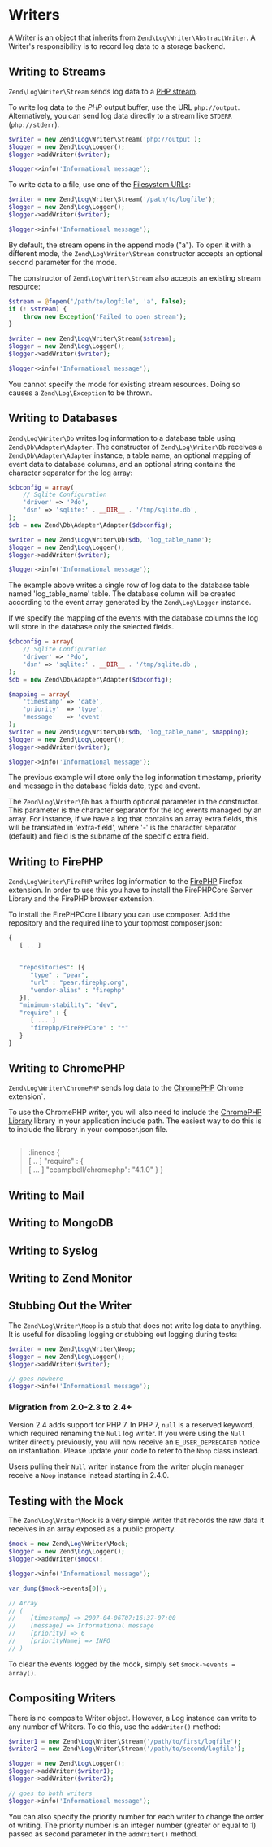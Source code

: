 # Writers

A Writer is an object that inherits from `Zend\Log\Writer\AbstractWriter`. A Writer's responsibility
is to record log data to a storage backend.

## Writing to Streams

`Zend\Log\Writer\Stream` sends log data to a [PHP stream](http://www.php.net/stream).

To write log data to the *PHP* output buffer, use the URL `php://output`. Alternatively, you can
send log data directly to a stream like `STDERR` (`php://stderr`).

```php
$writer = new Zend\Log\Writer\Stream('php://output');
$logger = new Zend\Log\Logger();
$logger->addWriter($writer);

$logger->info('Informational message');
```

To write data to a file, use one of the [Filesystem
URLs](http://www.php.net/manual/en/wrappers.php#wrappers.file):

```php
$writer = new Zend\Log\Writer\Stream('/path/to/logfile');
$logger = new Zend\Log\Logger();
$logger->addWriter($writer);

$logger->info('Informational message');
```

By default, the stream opens in the append mode ("a"). To open it with a different mode, the
`Zend\Log\Writer\Stream` constructor accepts an optional second parameter for the mode.

The constructor of `Zend\Log\Writer\Stream` also accepts an existing stream resource:

```php
$stream = @fopen('/path/to/logfile', 'a', false);
if (! $stream) {
    throw new Exception('Failed to open stream');
}

$writer = new Zend\Log\Writer\Stream($stream);
$logger = new Zend\Log\Logger();
$logger->addWriter($writer);

$logger->info('Informational message');
```

You cannot specify the mode for existing stream resources. Doing so causes a `Zend\Log\Exception` to
be thrown.

## Writing to Databases

`Zend\Log\Writer\Db` writes log information to a database table using `Zend\Db\Adapter\Adapter`. The
constructor of `Zend\Log\Writer\Db` receives a `Zend\Db\Adapter\Adapter` instance, a table name, an
optional mapping of event data to database columns, and an optional string contains the character
separator for the log array:

```php
$dbconfig = array(
    // Sqlite Configuration
    'driver' => 'Pdo',
    'dsn' => 'sqlite:' . __DIR__ . '/tmp/sqlite.db',
);
$db = new Zend\Db\Adapter\Adapter($dbconfig);

$writer = new Zend\Log\Writer\Db($db, 'log_table_name');
$logger = new Zend\Log\Logger();
$logger->addWriter($writer);

$logger->info('Informational message');
```

The example above writes a single row of log data to the database table named 'log\_table\_name'
table. The database column will be created according to the event array generated by the
`Zend\Log\Logger` instance.

If we specify the mapping of the events with the database columns the log will store in the database
only the selected fields.

```php
$dbconfig = array(
    // Sqlite Configuration
    'driver' => 'Pdo',
    'dsn' => 'sqlite:' . __DIR__ . '/tmp/sqlite.db',
);
$db = new Zend\Db\Adapter\Adapter($dbconfig);

$mapping = array(
    'timestamp' => 'date',
    'priority'  => 'type',
    'message'   => 'event'
);
$writer = new Zend\Log\Writer\Db($db, 'log_table_name', $mapping);
$logger = new Zend\Log\Logger();
$logger->addWriter($writer);

$logger->info('Informational message');
```

The previous example will store only the log information timestamp, priority and message in the
database fields date, type and event.

The `Zend\Log\Writer\Db` has a fourth optional parameter in the constructor. This parameter is the
character separator for the log events managed by an array. For instance, if we have a log that
contains an array extra fields, this will be translated in 'extra-field', where '-' is the character
separator (default) and field is the subname of the specific extra field.

## Writing to FirePHP

`Zend\Log\Writer\FirePHP` writes log information to the [FirePHP](http://www.firephp.org/) Firefox
extension. In order to use this you have to install the FirePHPCore Server Library and the FirePHP
browser extension.

To install the FirePHPCore Library you can use composer. Add the repository and the required line to
your topmost composer.json:

```php
{
   [ .. ]


   "repositories": [{
      "type" : "pear",
      "url" : "pear.firephp.org",
      "vendor-alias" : "firephp"
   }],
   "minimum-stability": "dev",
   "require" : {
      [ ... ]
      "firephp/FirePHPCore" : "*"
   }
}
```

## Writing to ChromePHP

`Zend\Log\Writer\ChromePHP` sends log data to the
[ChromePHP](https://chrome.google.com/webstore/detail/chrome-logger/noaneddfkdjfnfdakjjmocngnfkfehhd)
Chrome extension\`.

To use the ChromePHP writer, you will also need to include the [ChromePHP
Library](http://craig.is/writing/chrome-logger) library in your application include path. The
easiest way to do this is to include the library in your composer.json file.

```php
```

> :linenos
{  
\[ .. \]
"require" : {  
\[ ... \] "ccampbell/chromephp": "4.1.0"
}
}

## Writing to Mail

## Writing to MongoDB

## Writing to Syslog

## Writing to Zend Monitor

## Stubbing Out the Writer

The `Zend\Log\Writer\Noop` is a stub that does not write log data to anything. It is useful for
disabling logging or stubbing out logging during tests:

```php
$writer = new Zend\Log\Writer\Noop;
$logger = new Zend\Log\Logger();
$logger->addWriter($writer);

// goes nowhere
$logger->info('Informational message');
```

### Migration from 2.0-2.3 to 2.4+

Version 2.4 adds support for PHP 7. In PHP 7, `null` is a reserved keyword, which required renaming
the `Null` log writer. If you were using the `Null` writer directly previously, you will now receive
an `E_USER_DEPRECATED` notice on instantiation. Please update your code to refer to the `Noop` class
instead.

Users pulling their `Null` writer instance from the writer plugin manager receive a `Noop` instance
instead starting in 2.4.0.

## Testing with the Mock

The `Zend\Log\Writer\Mock` is a very simple writer that records the raw data it receives in an array
exposed as a public property.

```php
$mock = new Zend\Log\Writer\Mock;
$logger = new Zend\Log\Logger();
$logger->addWriter($mock);

$logger->info('Informational message');

var_dump($mock->events[0]);

// Array
// (
//    [timestamp] => 2007-04-06T07:16:37-07:00
//    [message] => Informational message
//    [priority] => 6
//    [priorityName] => INFO
// )
```

To clear the events logged by the mock, simply set `$mock->events = array()`.

## Compositing Writers

There is no composite Writer object. However, a Log instance can write to any number of Writers. To
do this, use the `addWriter()` method:

```php
$writer1 = new Zend\Log\Writer\Stream('/path/to/first/logfile');
$writer2 = new Zend\Log\Writer\Stream('/path/to/second/logfile');

$logger = new Zend\Log\Logger();
$logger->addWriter($writer1);
$logger->addWriter($writer2);

// goes to both writers
$logger->info('Informational message');
```

You can also specify the priority number for each writer to change the order of writing. The
priority number is an integer number (greater or equal to 1) passed as second parameter in the
`addWriter()` method.
